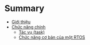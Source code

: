 # Summary

* [Giới thiệu](README.md)
* [Chức năng chính](chapter1.md)
   * [Tác vụ (task)](mot_tac_vu_trong_freertos.md)
   * [Chức năng cơ bản của một RTOS](chuc_nang_co_ban_cua_mot_rtos.md)

